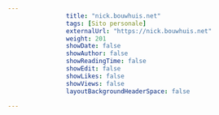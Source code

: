 ---
                title: "nick.bouwhuis.net"
                tags: [Sito personale]
                externalUrl: "https://nick.bouwhuis.net"
                weight: 201
                showDate: false
                showAuthor: false
                showReadingTime: false
                showEdit: false
                showLikes: false
                showViews: false
                layoutBackgroundHeaderSpace: false
                ---

